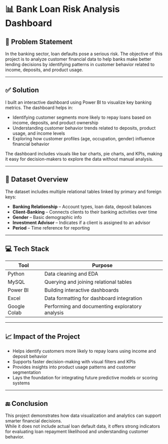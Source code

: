 # 📊 Bank Loan Risk Analysis Dashboard

## 📌 Problem Statement  
In the banking sector, loan defaults pose a serious risk. The objective of this project is to analyze customer financial data to help banks make better lending decisions by identifying patterns in customer behavior related to income, deposits, and product usage.

---

## ✅ Solution  
I built an interactive dashboard using Power BI to visualize key banking metrics. The dashboard helps in:

- Identifying customer segments more likely to repay loans based on income, deposits, and product ownership  
- Understanding customer behavior trends related to deposits, product usage, and income levels  
- Exploring how customer profiles (age, occupation, gender) influence financial behavior  

The dashboard includes visuals like bar charts, pie charts, and KPIs, making it easy for decision-makers to explore the data without manual analysis.

---

## 📂 Dataset Overview  
The dataset includes multiple relational tables linked by primary and foreign keys:

- **Banking Relationship** – Account types, loan data, deposit balances  
- **Client-Banking** – Connects clients to their banking activities over time  
- **Gender** – Basic demographic info  
- **Investment Advisor** – Indicates if a client is assigned to an advisor  
- **Period** – Time reference for reporting  

---

## 💻 Tech Stack  

| Tool         | Purpose                                          |
|--------------|--------------------------------------------------|
| Python       | Data cleaning and EDA                            |
| MySQL        | Querying and joining relational tables           |
| Power BI     | Building interactive dashboards                  |
| Excel        | Data formatting for dashboard integration        |
| Google Colab | Performing and documenting exploratory analysis  |


---

## 📈 Impact of the Project  
- Helps identify customers more likely to repay loans using income and deposit behavior  
- Supports faster decision-making with visual filters and KPIs  
- Provides insights into product usage patterns and customer segmentation  
- Lays the foundation for integrating future predictive models or scoring systems  

---

## 🔚 Conclusion  
This project demonstrates how data visualization and analytics can support smarter financial decisions.  
While it does not include actual loan default data, it offers strong indicators for evaluating loan repayment likelihood and understanding customer behavior.

